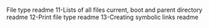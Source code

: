 File type readme
11-Lists of all files current, boot and parent directory readme
12-Print file type readme
13-Creating symbolic links readme
